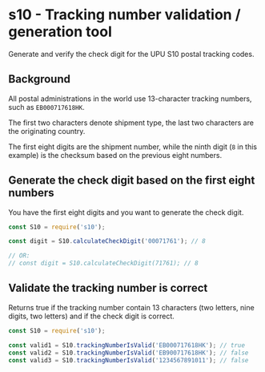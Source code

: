 # s10 - Tracking number validation / generation tool

Generate and verify the check digit for the UPU S10 postal tracking codes.

## Background 

All postal administrations in the world use 13-character tracking numbers,
such as `EB000717618HK`.

The first two characters denote shipment type, the last two characters are the
originating country. 

The first eight digits are the shipment number, while the ninth digit (`8` in
this example) is the checksum based on the previous eight numbers. 

## Generate the check digit based on the first eight numbers

You have the first eight digits and you want to generate the check digit.

```js
const S10 = require('s10');

const digit = S10.calculateCheckDigit('00071761'); // 8

// OR:
// const digit = S10.calculateCheckDigit(71761); // 8
```

## Validate the tracking number is correct

Returns true if the tracking number contain 13 characters (two letters, nine digits, two letters)
and if the check digit is correct.

```js
const S10 = require('s10');

const valid1 = S10.trackingNumberIsValid('EB000717618HK'); // true
const valid2 = S10.trackingNumberIsValid('EB900717618HK'); // false
const valid3 = S10.trackingNumberIsValid('1234567891011'); // false
```
